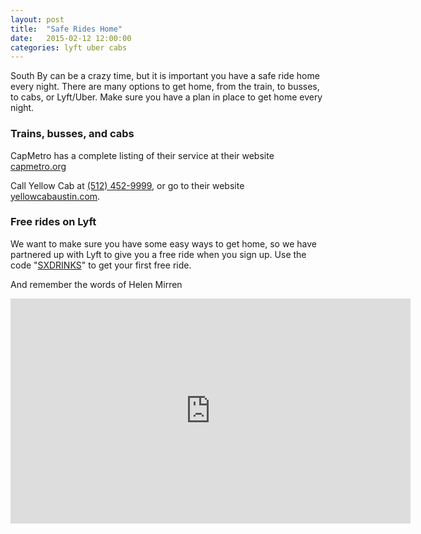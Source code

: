 ```yaml
---
layout: post
title:  "Safe Rides Home"
date:   2015-02-12 12:00:00
categories: lyft uber cabs
---
```


South By can be a crazy time, but it is important you have a safe ride home every night. There are many options to get home, from the train, to busses, to cabs, or Lyft/Uber. Make sure you have a plan in place to get home every night.

### Trains, busses, and cabs

CapMetro has a complete listing of their service at their website [capmetro.org](http://www.capmetro.org/)

Call Yellow Cab at [(512) 452-9999](tel:5124529999), or go to their website [yellowcabaustin.com](http://www.yellowcabaustin.com/).

### Free rides on Lyft

We want to make sure you have some easy ways to get home, so we have partnered up with Lyft to give you a free ride when you sign up. Use the code "[SXDRINKS](https://www.lyft.com/invited/SXDRINKS)" to get your first free ride.

And remember the words of Helen Mirren

<iframe width="640" height="360" src="https://www.youtube.com/embed/Rb2VXVmUga4?rel=0&amp;controls=0&amp;showinfo=0" frameborder="0" allowfullscreen></iframe>
